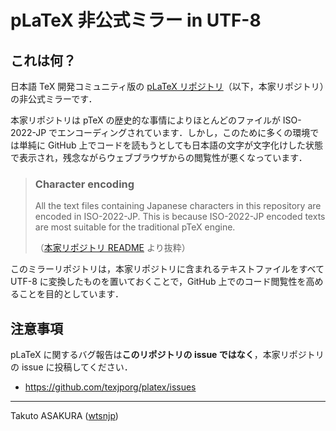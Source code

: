# pLaTeX 非公式ミラー in UTF-8

## これは何？

日本語 TeX 開発コミュニティ版の [pLaTeX リポジトリ](https://github.com/texjporg/platex)（以下，本家リポジトリ）の非公式ミラーです．

本家リポジトリは pTeX の歴史的な事情によりほとんどのファイルが ISO-2022-JP でエンコーディングされています．しかし，このために多くの環境では単純に GitHub 上でコードを読もうとしても日本語の文字が文字化けした状態で表示され，残念ながらウェブブラウザからの閲覧性が悪くなっています．

> ### Character encoding
> 
> All the text files containing Japanese characters in this repository are encoded in ISO-2022-JP. This is because ISO-2022-JP encoded texts are most suitable for the traditional pTeX engine.
> 
> （[本家リポジトリ README](https://github.com/texjporg/platex/blob/HEAD/README.md) より抜粋）

このミラーリポジトリは，本家リポジトリに含まれるテキストファイルをすべて UTF-8 に変換したものを置いておくことで，GitHub 上でのコード閲覧性を高めることを目的としています．

## 注意事項

pLaTeX に関するバグ報告は**このリポジトリの issue ではなく**，本家リポジトリの issue に投稿してください．

* <https://github.com/texjporg/platex/issues>

---

Takuto ASAKURA ([wtsnjp](https://twitter.com/wtsnjp))
